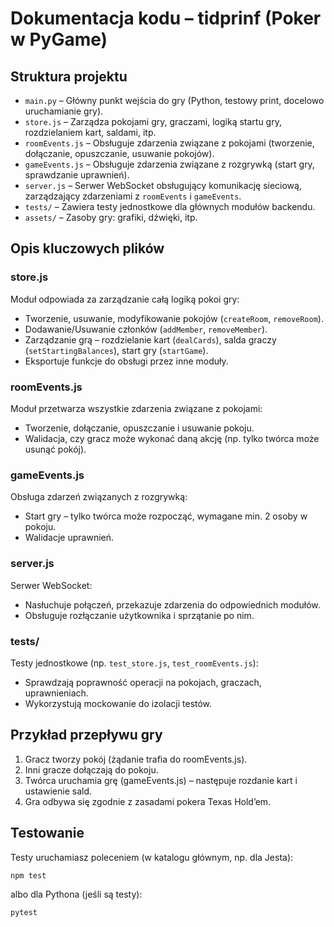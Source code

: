 # Dokumentacja kodu – tidprinf (Poker w PyGame)

## Struktura projektu

- `main.py` – Główny punkt wejścia do gry (Python, testowy print, docelowo uruchamianie gry).
- `store.js` – Zarządza pokojami gry, graczami, logiką startu gry, rozdzielaniem kart, saldami, itp.
- `roomEvents.js` – Obsługuje zdarzenia związane z pokojami (tworzenie, dołączanie, opuszczanie, usuwanie pokojów).
- `gameEvents.js` – Obsługuje zdarzenia związane z rozgrywką (start gry, sprawdzanie uprawnień).
- `server.js` – Serwer WebSocket obsługujący komunikację sieciową, zarządzający zdarzeniami z `roomEvents` i `gameEvents`.
- `tests/` – Zawiera testy jednostkowe dla głównych modułów backendu.
- `assets/` – Zasoby gry: grafiki, dźwięki, itp.

## Opis kluczowych plików

### store.js
Moduł odpowiada za zarządzanie całą logiką pokoi gry:
- Tworzenie, usuwanie, modyfikowanie pokojów (`createRoom`, `removeRoom`).
- Dodawanie/Usuwanie członków (`addMember`, `removeMember`).
- Zarządzanie grą – rozdzielanie kart (`dealCards`), salda graczy (`setStartingBalances`), start gry (`startGame`).
- Eksportuje funkcje do obsługi przez inne moduły.

### roomEvents.js
Moduł przetwarza wszystkie zdarzenia związane z pokojami:
- Tworzenie, dołączanie, opuszczanie i usuwanie pokoju.
- Walidacja, czy gracz może wykonać daną akcję (np. tylko twórca może usunąć pokój).

### gameEvents.js
Obsługa zdarzeń związanych z rozgrywką:
- Start gry – tylko twórca może rozpocząć, wymagane min. 2 osoby w pokoju.
- Walidacje uprawnień.

### server.js
Serwer WebSocket:
- Nasłuchuje połączeń, przekazuje zdarzenia do odpowiednich modułów.
- Obsługuje rozłączanie użytkownika i sprzątanie po nim.

### tests/
Testy jednostkowe (np. `test_store.js`, `test_roomEvents.js`):
- Sprawdzają poprawność operacji na pokojach, graczach, uprawnieniach.
- Wykorzystują mockowanie do izolacji testów.

## Przykład przepływu gry

1. Gracz tworzy pokój (żądanie trafia do roomEvents.js).
2. Inni gracze dołączają do pokoju.
3. Twórca uruchamia grę (gameEvents.js) – następuje rozdanie kart i ustawienie sald.
4. Gra odbywa się zgodnie z zasadami pokera Texas Hold’em.

## Testowanie

Testy uruchamiasz poleceniem (w katalogu głównym, np. dla Jesta):
```sh
npm test
```
albo dla Pythona (jeśli są testy):
```sh
pytest
```
